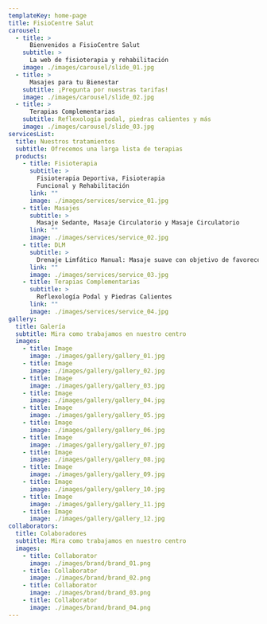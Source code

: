 ```yaml
---
templateKey: home-page
title: FisioCentre Salut
carousel:
  - title: >
      Bienvenidos a FisioCentre Salut
    subtitle: >
      La web de fisioterapia y rehabilitación
    image: ./images/carousel/slide_01.jpg
  - title: >
      Masajes para tu Bienestar
    subtitle: ¡Pregunta por nuestras tarifas!
    image: ./images/carousel/slide_02.jpg
  - title: >
      Terapias Complementarias
    subtitle: Reflexología podal, piedras calientes y más
    image: ./images/carousel/slide_03.jpg
servicesList:
  title: Nuestros tratamientos
  subtitle: Ofrecemos una larga lista de terapias
  products:
    - title: Fisioterapia
      subtitle: >
        Fisioterapia Deportiva, Fisioterapia
        Funcional y Rehabilitación
      link: ""
      image: ./images/services/service_01.jpg
    - title: Masajes
      subtitle: >
        Masaje Sedante, Masaje Circulatorio y Masaje Circulatorio
      link: ""
      image: ./images/services/service_02.jpg
    - title: DLM
      subtitle: >
        Drenaje Limfático Manual: Masaje suave con objetivo de favorecer la circulación de la linfa
      link: ""
      image: ./images/services/service_03.jpg
    - title: Terapias Complementarias
      subtitle: >
        Reflexología Podal y Piedras Calientes
      link: ""
      image: ./images/services/service_04.jpg
gallery:
  title: Galería
  subtitle: Mira como trabajamos en nuestro centro
  images:
    - title: Image
      image: ./images/gallery/gallery_01.jpg
    - title: Image
      image: ./images/gallery/gallery_02.jpg
    - title: Image
      image: ./images/gallery/gallery_03.jpg
    - title: Image
      image: ./images/gallery/gallery_04.jpg
    - title: Image
      image: ./images/gallery/gallery_05.jpg
    - title: Image
      image: ./images/gallery/gallery_06.jpg
    - title: Image
      image: ./images/gallery/gallery_07.jpg
    - title: Image
      image: ./images/gallery/gallery_08.jpg
    - title: Image
      image: ./images/gallery/gallery_09.jpg
    - title: Image
      image: ./images/gallery/gallery_10.jpg
    - title: Image
      image: ./images/gallery/gallery_11.jpg
    - title: Image
      image: ./images/gallery/gallery_12.jpg
collaborators:
  title: Colaboradores
  subtitle: Mira como trabajamos en nuestro centro
  images:
    - title: Collaborator
      image: ./images/brand/brand_01.png
    - title: Collaborator
      image: ./images/brand/brand_02.png
    - title: Collaborator
      image: ./images/brand/brand_03.png
    - title: Collaborator
      image: ./images/brand/brand_04.png
---
```

